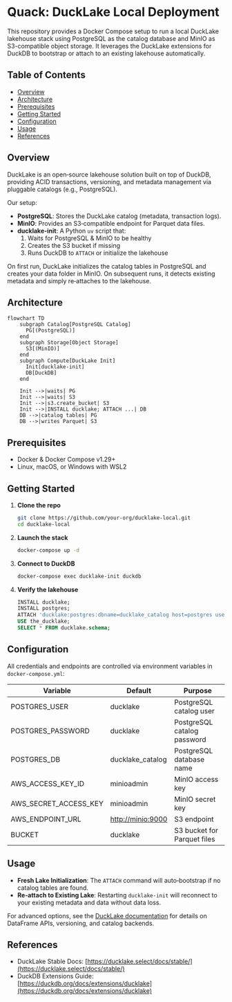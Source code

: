 # Quack: DuckLake Local Deployment

This repository provides a Docker Compose setup to run a local DuckLake lakehouse stack using PostgreSQL as the catalog database and MinIO as S3-compatible object storage. It leverages the DuckLake extensions for DuckDB to bootstrap or attach to an existing lakehouse automatically.

## Table of Contents

- [Overview](#overview)
- [Architecture](#architecture)
- [Prerequisites](#prerequisites)
- [Getting Started](#getting-started)
- [Configuration](#configuration)
- [Usage](#usage)
- [References](#references)

## Overview

DuckLake is an open‑source lakehouse solution built on top of DuckDB, providing ACID transactions, versioning, and metadata management via pluggable catalogs (e.g., PostgreSQL).

Our setup:

- **PostgreSQL**: Stores the DuckLake catalog (metadata, transaction logs).
- **MinIO**: Provides an S3‑compatible endpoint for Parquet data files.
- **ducklake-init**: A Python `uv` script that:
  1. Waits for PostgreSQL & MinIO to be healthy
  2. Creates the S3 bucket if missing
  3. Runs DuckDB to `ATTACH` or initialize the lakehouse

On first run, DuckLake initializes the catalog tables in PostgreSQL and creates your data folder in MinIO. On subsequent runs, it detects existing metadata and simply re‑attaches to the lakehouse.

## Architecture

```mermaid
flowchart TD
    subgraph Catalog[PostgreSQL Catalog]
      PG[(PostgreSQL)]
    end
    subgraph Storage[Object Storage]
      S3[(MinIO)]
    end
    subgraph Compute[DuckLake Init]
      Init[ducklake-init]
      DB[DuckDB]
    end

    Init -->|waits| PG
    Init -->|waits| S3
    Init -->|s3.create_bucket| S3
    Init -->|INSTALL ducklake; ATTACH ...| DB
    DB -->|catalog tables| PG
    DB -->|writes Parquet| S3
```

## Prerequisites

- Docker & Docker Compose v1.29+
- Linux, macOS, or Windows with WSL2

## Getting Started

1. **Clone the repo**

   ```bash
   git clone https://github.com/your-org/ducklake-local.git
   cd ducklake-local
   ```

2. **Launch the stack**

   ```bash
   docker-compose up -d
   ```

3. **Connect to DuckDB**

   ```bash
   docker-compose exec ducklake-init duckdb
   ```

4. **Verify the lakehouse**

   ```sql
   INSTALL ducklake;
   INSTALL postgres;
   ATTACH 'ducklake:postgres:dbname=ducklake_catalog host=postgres user=ducklake password=ducklake' AS the_ducklake (DATA_PATH 's3://ducklake/lake/');
   USE the_ducklake;
   SELECT * FROM ducklake.schema;
   ```

## Configuration

All credentials and endpoints are controlled via environment variables in `docker-compose.yml`:

| Variable                 | Default                                | Purpose                     |
| ------------------------ | -------------------------------------- | --------------------------- |
| POSTGRES\_USER           | ducklake                               | PostgreSQL catalog user     |
| POSTGRES\_PASSWORD       | ducklake                               | PostgreSQL catalog password |
| POSTGRES\_DB             | ducklake\_catalog                      | PostgreSQL database name    |
| AWS\_ACCESS\_KEY\_ID     | minioadmin                             | MinIO access key            |
| AWS\_SECRET\_ACCESS\_KEY | minioadmin                             | MinIO secret key            |
| AWS\_ENDPOINT\_URL       | [http://minio:9000](http://minio:9000) | S3 endpoint                 |
| BUCKET                   | ducklake                               | S3 bucket for Parquet files |

## Usage

- **Fresh Lake Initialization**: The `ATTACH` command will auto‑bootstrap if no catalog tables are found.
- **Re‑attach to Existing Lake**: Restarting `ducklake-init` will reconnect to your existing metadata and data without data loss.

For advanced options, see the [DuckLake documentation](https://ducklake.select/docs/stable/) for details on DataFrame APIs, versioning, and catalog backends.

## References

- DuckLake Stable Docs: [https://ducklake.select/docs/stable/](https://ducklake.select/docs/stable/)
- DuckDB Extensions Guide: [https://duckdb.org/docs/extensions/ducklake](https://duckdb.org/docs/extensions/ducklake)

